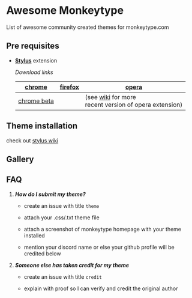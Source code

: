 # Awesome Monkeytype

List of awesome community created themes for monkeytype.com

## Pre requisites

- **[Stylus](https://add0n.com/stylus.html)** extension
  
  *Download links*
  
  | [chrome](https://chrome.google.com/webstore/detail/stylus/clngdbkpkpeebahjckkjfobafhncgmne) | [firefox](https://addons.mozilla.org/firefox/addon/styl-us/) | [opera](https://addons.opera.com/extensions/details/stylus/) |
  | --- | --- | --- |
  | [chrome beta](https://chrome.google.com/webstore/detail/stylus-beta/apmmpaebfobifelkijhaljbmpcgbjbdo) |     | (see [wiki](https://github.com/openstyles/stylus/wiki/Opera,-Outdated-Stylus) for more <br/>recent version of opera extension) |
  

## Theme installation

check out [stylus wiki](https://github.com/openstyles/stylus/wiki#stylus)

## Gallery

## FAQ

1. **_How do I submit my theme?_**
  
   - create an issue with title `theme`
    
   - attach your .css/.txt theme file
    
   - attach a screenshot of monkeytype homepage with your theme installed
    
   - mention your discord name or else your github profile will be credited below
    
2. **_Someone else has taken credit for my theme_**
  
   - create an issue with title `credit`
    
   - explain with proof so I can verify and credit the original author
